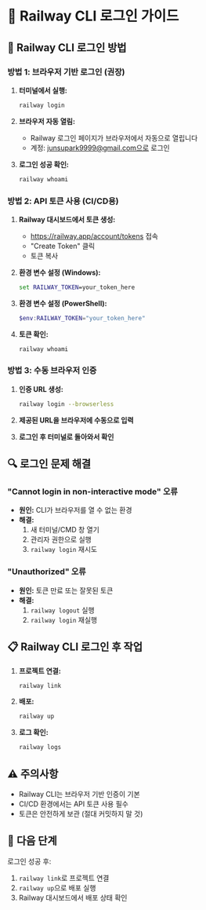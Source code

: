 # 🚂 Railway CLI 로그인 가이드

## 🔐 Railway CLI 로그인 방법

### 방법 1: 브라우저 기반 로그인 (권장)

1. **터미널에서 실행:**
   ```bash
   railway login
   ```

2. **브라우저 자동 열림:**
   - Railway 로그인 페이지가 브라우저에서 자동으로 열립니다
   - 계정: junsupark9999@gmail.com으로 로그인

3. **로그인 성공 확인:**
   ```bash
   railway whoami
   ```

### 방법 2: API 토큰 사용 (CI/CD용)

1. **Railway 대시보드에서 토큰 생성:**
   - https://railway.app/account/tokens 접속
   - "Create Token" 클릭
   - 토큰 복사

2. **환경 변수 설정 (Windows):**
   ```cmd
   set RAILWAY_TOKEN=your_token_here
   ```

3. **환경 변수 설정 (PowerShell):**
   ```powershell
   $env:RAILWAY_TOKEN="your_token_here"
   ```

4. **토큰 확인:**
   ```bash
   railway whoami
   ```

### 방법 3: 수동 브라우저 인증

1. **인증 URL 생성:**
   ```bash
   railway login --browserless
   ```

2. **제공된 URL을 브라우저에 수동으로 입력**

3. **로그인 후 터미널로 돌아와서 확인**

## 🔍 로그인 문제 해결

### "Cannot login in non-interactive mode" 오류
- **원인:** CLI가 브라우저를 열 수 없는 환경
- **해결:**
  1. 새 터미널/CMD 창 열기
  2. 관리자 권한으로 실행
  3. `railway login` 재시도

### "Unauthorized" 오류
- **원인:** 토큰 만료 또는 잘못된 토큰
- **해결:**
  1. `railway logout` 실행
  2. `railway login` 재실행

## 📋 Railway CLI 로그인 후 작업

1. **프로젝트 연결:**
   ```bash
   railway link
   ```

2. **배포:**
   ```bash
   railway up
   ```

3. **로그 확인:**
   ```bash
   railway logs
   ```

## ⚠️ 주의사항

- Railway CLI는 브라우저 기반 인증이 기본
- CI/CD 환경에서는 API 토큰 사용 필수
- 토큰은 안전하게 보관 (절대 커밋하지 말 것)

## 🚀 다음 단계

로그인 성공 후:
1. `railway link`로 프로젝트 연결
2. `railway up`으로 배포 실행
3. Railway 대시보드에서 배포 상태 확인